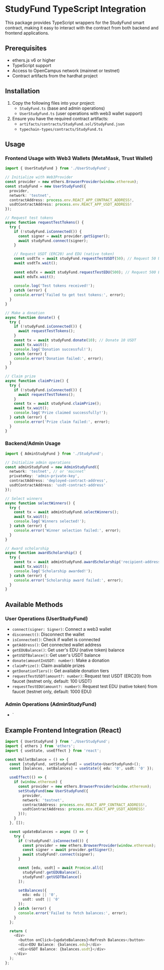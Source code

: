 # StudyFund TypeScript Integration

This package provides TypeScript wrappers for the StudyFund smart contract, making it easy to interact with the contract from both backend and frontend applications.

## Prerequisites

- ethers.js v6 or higher
- TypeScript support
- Access to OpenCampus network (mainnet or testnet)
- Contract artifacts from the hardhat project

## Installation

1. Copy the following files into your project:
   - `StudyFund.ts` (base and admin operations)
   - `UserStudyFund.ts` (user operations with web3 wallet support)
2. Ensure you have the required contract artifacts:
   - `artifacts/contracts/StudyFund.sol/StudyFund.json`
   - `typechain-types/contracts/StudyFund.ts`

## Usage

### Frontend Usage with Web3 Wallets (MetaMask, Trust Wallet)

```typescript
import { UserStudyFund } from './UserStudyFund';

// Initialize with Web3Provider
const provider = new ethers.BrowserProvider(window.ethereum);
const studyFund = new UserStudyFund({
  provider,
  network: 'testnet',
  contractAddress: process.env.REACT_APP_CONTRACT_ADDRESS!,
  usdtContractAddress: process.env.REACT_APP_USDT_ADDRESS!
});

// Request test tokens
async function requestTestTokens() {
  try {
    if (!studyFund.isConnected()) {
      const signer = await provider.getSigner();
      await studyFund.connect(signer);
    }

    // Request USDT (ERC20) and EDU (native token)
    const usdtTx = await studyFund.requestTestUSDT(50); // Request 50 USDT
    await usdtTx.wait();
    
    const eduTx = await studyFund.requestTestEDU(500); // Request 500 EDU (native token)
    await eduTx.wait();
    
    console.log('Test tokens received!');
  } catch (error) {
    console.error('Failed to get test tokens:', error);
  }
}

// Make a donation
async function donate() {
  try {
    if (!studyFund.isConnected()) {
      await requestTestTokens();
    }
    const tx = await studyFund.donate(10); // Donate 10 USDT
    await tx.wait();
    console.log('Donation successful!');
  } catch (error) {
    console.error('Donation failed:', error);
  }
}

// Claim prize
async function claimPrize() {
  try {
    if (!studyFund.isConnected()) {
      await requestTestTokens();
    }
    const tx = await studyFund.claimPrize();
    await tx.wait();
    console.log('Prize claimed successfully!');
  } catch (error) {
    console.error('Prize claim failed:', error);
  }
}
```

### Backend/Admin Usage

```typescript
import { AdminStudyFund } from './StudyFund';

// Initialize admin operations
const adminStudyFund = new AdminStudyFund({
  network: 'testnet', // or 'mainnet'
  privateKey: 'admin-private-key',
  contractAddress: 'deployed-contract-address',
  usdtContractAddress: 'usdt-contract-address'
});

// Select winners
async function selectWinners() {
  try {
    const tx = await adminStudyFund.selectWinners();
    await tx.wait();
    console.log('Winners selected!');
  } catch (error) {
    console.error('Winner selection failed:', error);
  }
}

// Award scholarship
async function awardScholarship() {
  try {
    const tx = await adminStudyFund.awardScholarship('recipient-address', 2000);
    await tx.wait();
    console.log('Scholarship awarded!');
  } catch (error) {
    console.error('Scholarship award failed:', error);
  }
}
```

## Available Methods

### User Operations (UserStudyFund)
- `connect(signer: Signer)`: Connect a web3 wallet
- `disconnect()`: Disconnect the wallet
- `isConnected()`: Check if wallet is connected
- `getAddress()`: Get connected wallet address
- `getEDUBalance()`: Get user's EDU (native token) balance
- `getUSDTBalance()`: Get user's USDT balance
- `donate(amountInUSDT: number)`: Make a donation
- `claimPrize()`: Claim available prizes
- `getDonationTiers()`: Get available donation tiers
- `requestTestUSDT(amount?: number)`: Request test USDT (ERC20) from faucet (testnet only, default: 100 USDT)
- `requestTestEDU(amount?: number)`: Request test EDU (native token) from faucet (testnet only, default: 1000 EDU)

### Admin Operations (AdminStudyFund)
- `

## Example Frontend Integration (React)

```typescript
import { UserStudyFund } from './UserStudyFund';
import { ethers } from 'ethers';
import { useState, useEffect } from 'react';

const WalletBalance = () => {
  const [studyFund, setStudyFund] = useState<UserStudyFund>();
  const [balances, setBalances] = useState({ edu: '0', usdt: '0' });

  useEffect(() => {
    if (window.ethereum) {
      const provider = new ethers.BrowserProvider(window.ethereum);
      setStudyFund(new UserStudyFund({
        provider,
        network: 'testnet',
        contractAddress: process.env.REACT_APP_CONTRACT_ADDRESS!,
        usdtContractAddress: process.env.REACT_APP_USDT_ADDRESS!
      }));
    }
  }, []);

  const updateBalances = async () => {
    try {
      if (!studyFund?.isConnected()) {
        const provider = new ethers.BrowserProvider(window.ethereum);
        const signer = await provider.getSigner();
        await studyFund?.connect(signer);
      }

      const [edu, usdt] = await Promise.all([
        studyFund?.getEDUBalance(),
        studyFund?.getUSDTBalance()
      ]);

      setBalances({
        edu: edu || '0',
        usdt: usdt || '0'
      });
    } catch (error) {
      console.error('Failed to fetch balances:', error);
    }
  };

  return (
    <div>
      <button onClick={updateBalances}>Refresh Balances</button>
      <div>EDU Balance: {balances.edu}</div>
      <div>USDT Balance: {balances.usdt}</div>
    </div>
  );
};